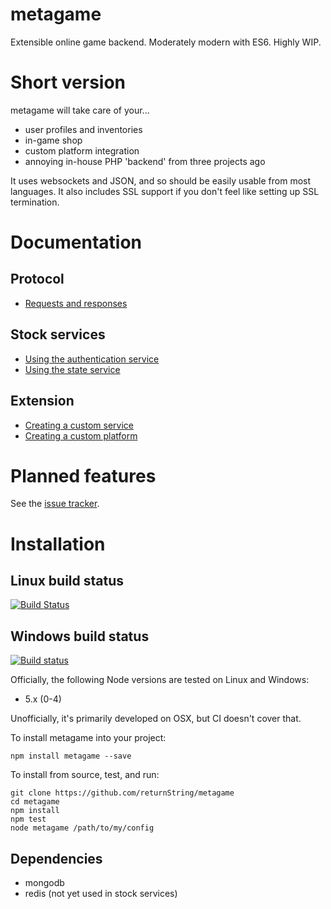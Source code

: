 # metagame

Extensible online game backend. Moderately modern with ES6. Highly WIP.

# Short version
metagame will take care of your...
- user profiles and inventories
- in-game shop
- custom platform integration
- annoying in-house PHP 'backend' from three projects ago

It uses websockets and JSON, and so should be easily usable from most languages.
It also includes SSL support if you don't feel like setting up SSL termination.

# Documentation
## Protocol
-	[Requests and responses](https://github.com/returnString/metagame/wiki/Protocol)

## Stock services
- [Using the authentication service](https://github.com/returnString/metagame/wiki/Authentication-service)
- [Using the state service](https://github.com/returnString/metagame/wiki/State-service)

## Extension
- [Creating a custom service](https://github.com/returnString/metagame/wiki/Custom-services)
- [Creating a custom platform](https://github.com/returnString/metagame/wiki/Custom-platforms)

# Planned features
See the [issue tracker](https://github.com/returnString/metagame/labels/feature).

# Installation

## Linux build status
[![Build Status](https://travis-ci.org/returnString/metagame.svg?branch=master)](https://travis-ci.org/returnString/metagame)

## Windows build status
[![Build status](https://ci.appveyor.com/api/projects/status/9cknkest4bohfawd/branch/master?svg=true)](https://ci.appveyor.com/project/returnString/metagame/branch/master)


Officially, the following Node versions are tested on Linux and Windows:
- 5.x (0-4)

Unofficially, it's primarily developed on OSX, but CI doesn't cover that.

To install metagame into your project:
```
npm install metagame --save
```

To install from source, test, and run:
```
git clone https://github.com/returnString/metagame
cd metagame
npm install
npm test
node metagame /path/to/my/config
```

## Dependencies
- mongodb
- redis (not yet used in stock services)
